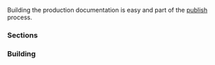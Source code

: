 Building the production documentation is easy and part of the [publish](Building-documentation) process.

### Sections

### Building
